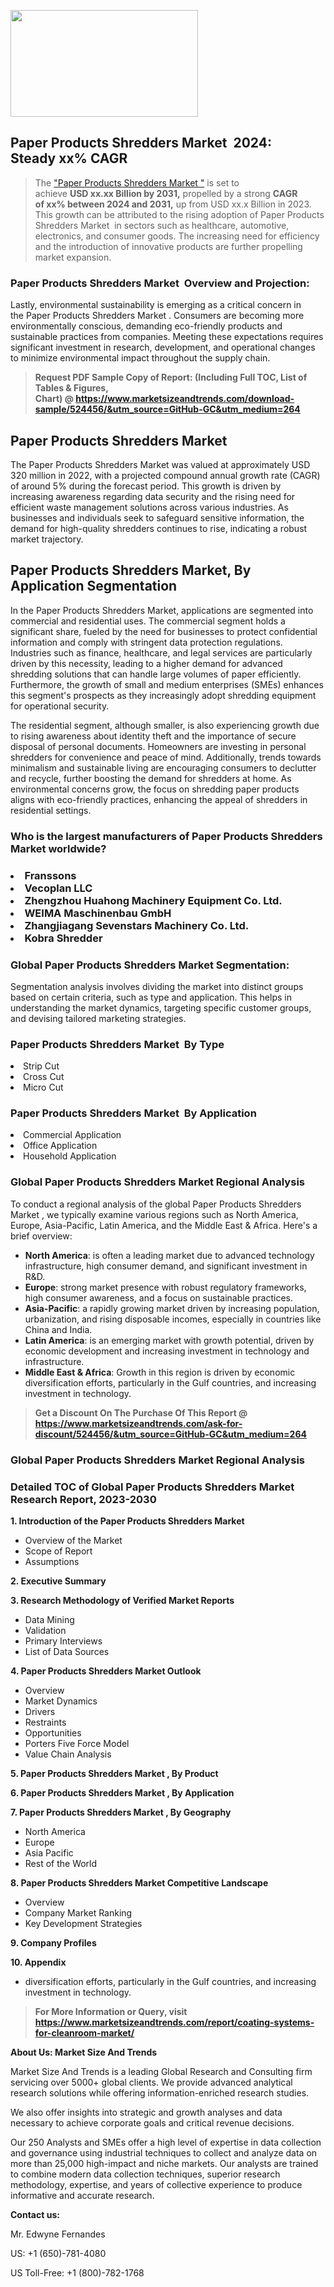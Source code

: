 <p><img class="alignnone size-medium wp-image-20088" src="https://ffe5etoiles.com/wp-content/uploads/2024/12/MST1-300x171.png" alt="" width="300" height="171" /></p><h2 id="ember46" class="ember-view reader-text-block__heading-2">Paper Products Shredders Market &nbsp;2024: Steady&nbsp;xx% CAGR</h2><blockquote id="ember47" class="ember-view reader-text-block__blockquote">The&nbsp;<a class="app-aware-link " href="https://www.marketsizeandtrends.com/download-sample/524456/&utm_source=GitHub-GC&utm_medium=264" target="_blank" data-test-app-aware-link="">"Paper Products Shredders Market "</a>&nbsp;is set to achieve&nbsp;<strong>USD&nbsp;xx.xx&nbsp;Billion by 2031,</strong>&nbsp;propelled by a strong&nbsp;<strong>CAGR of&nbsp;xx% between 2024 and 2031,</strong>&nbsp;up from USD xx.x Billion in 2023. This growth can be attributed to the rising adoption of&nbsp;Paper Products Shredders Market &nbsp;in sectors such as healthcare, automotive, electronics, and consumer goods. The increasing need for efficiency and the introduction of innovative products are further propelling market expansion.</blockquote><h3 id="ember48" class="ember-view reader-text-block__heading-3">Paper Products Shredders Market &nbsp;Overview and Projection:</h3><p id="ember49" class="ember-view reader-text-block__paragraph">Lastly, environmental sustainability is emerging as a critical concern in the&nbsp;Paper Products Shredders Market . Consumers are becoming more environmentally conscious, demanding eco-friendly products and sustainable practices from companies. Meeting these expectations requires significant investment in research, development, and operational changes to minimize environmental impact throughout the supply chain.</p><blockquote id="ember50" class="ember-view reader-text-block__blockquote"><strong>Request PDF Sample Copy of Report: (Including Full TOC, List of Tables &amp; Figures, Chart)&nbsp;@&nbsp;<strong><a href="https://www.marketsizeandtrends.com/download-sample/524456/&utm_source=GitHub-GC&utm_medium=264" target="_blank">https://www.marketsizeandtrends.com/download-sample/524456/&utm_source=GitHub-GC&utm_medium=264</a></strong></strong></blockquote><h3 class=""> <h2>Paper Products Shredders Market</h2><p>The Paper Products Shredders Market was valued at approximately USD 320 million in 2022, with a projected compound annual growth rate (CAGR) of around 5% during the forecast period. This growth is driven by increasing awareness regarding data security and the rising need for efficient waste management solutions across various industries. As businesses and individuals seek to safeguard sensitive information, the demand for high-quality shredders continues to rise, indicating a robust market trajectory.</p><h2>Paper Products Shredders Market, By Application Segmentation</h2><p>In the Paper Products Shredders Market, applications are segmented into commercial and residential uses. The commercial segment holds a significant share, fueled by the need for businesses to protect confidential information and comply with stringent data protection regulations. Industries such as finance, healthcare, and legal services are particularly driven by this necessity, leading to a higher demand for advanced shredding solutions that can handle large volumes of paper efficiently. Furthermore, the growth of small and medium enterprises (SMEs) enhances this segment's prospects as they increasingly adopt shredding equipment for operational security.</p><p>The residential segment, although smaller, is also experiencing growth due to rising awareness about identity theft and the importance of secure disposal of personal documents. Homeowners are investing in personal shredders for convenience and peace of mind. Additionally, trends towards minimalism and sustainable living are encouraging consumers to declutter and recycle, further boosting the demand for shredders at home. As environmental concerns grow, the focus on shredding paper products aligns with eco-friendly practices, enhancing the appeal of shredders in residential settings.</p></h3><h3 id="" class="">Who is the largest manufacturers of&nbsp;Paper Products Shredders Market worldwide?</h3><h3 class=""></Li><Li>Franssons</Li><Li> Vecoplan LLC</Li><Li> Zhengzhou Huahong Machinery Equipment Co. Ltd.</Li><Li> WEIMA Maschinenbau GmbH</Li><Li> Zhangjiagang Sevenstars Machinery Co. Ltd.</Li><Li> Kobra Shredder</h3><h3 id="ember53" class="ember-view reader-text-block__heading-3">Global&nbsp;Paper Products Shredders Market Segmentation:</h3><p id="ember54" class="ember-view reader-text-block__paragraph">Segmentation analysis involves dividing the market into distinct groups based on certain criteria, such as type and application. This helps in understanding the market dynamics, targeting specific customer groups, and devising tailored marketing strategies.</p><h3 id="" class="">Paper Products Shredders Market &nbsp;By Type</h3><p></Li><Li>Strip Cut</Li><Li> Cross Cut</Li><Li> Micro Cut</p><h3 id="" class="">Paper Products Shredders Market &nbsp;By Application</h3><p class=""></Li><Li>Commercial Application</Li><Li> Office Application</Li><Li> Household Application</p><h3 id="ember62" class="ember-view reader-text-block__heading-3">Global Paper Products Shredders Market Regional Analysis</h3><p id="ember63" class="ember-view reader-text-block__paragraph">To conduct a regional analysis of the global Paper Products Shredders Market , we typically examine various regions such as North America, Europe, Asia-Pacific, Latin America, and the Middle East &amp; Africa. Here's a brief overview:</p><ul><li><strong>North America</strong>: is often a leading market due to advanced technology infrastructure, high consumer demand, and significant investment in R&amp;D.</li><li><strong>Europe</strong>: strong market presence with robust regulatory frameworks, high consumer awareness, and a focus on sustainable practices.</li><li><strong>Asia-Pacific</strong>: a rapidly growing market driven by increasing population, urbanization, and rising disposable incomes, especially in countries like China and India.</li><li><strong>Latin America</strong>: is an emerging market with growth potential, driven by economic development and increasing investment in technology and infrastructure.</li><li><strong>Middle East &amp; Africa</strong>: Growth in this region is driven by economic diversification efforts, particularly in the Gulf countries, and increasing investment in technology.</li></ul><blockquote id="ember61" class="ember-view reader-text-block__blockquote"><strong>Get a Discount On The Purchase Of This Report @ <strong><a href="https://html-cleaner.com/" target="">https://www.marketsizeandtrends.com/ask-for-discount/524456/&utm_source=GitHub-GC&utm_medium=264</a></strong></strong></blockquote><h3 id="ember62" class="ember-view reader-text-block__heading-3">Global Paper Products Shredders Market Regional Analysis</h3><h3 id="" class="">Detailed TOC of Global Paper Products Shredders Market Research Report, 2023-2030</h3><p id="" class=""><strong>1. Introduction of the Paper Products Shredders Market </strong></p><ul><li>Overview of the Market</li><li>Scope of Report</li><li>Assumptions</li></ul><p id="" class=""><strong>2. Executive Summary</strong></p><p id="" class=""><strong>3. Research Methodology of Verified Market Reports</strong></p><ul><li>Data Mining</li><li>Validation</li><li>Primary Interviews</li><li>List of Data Sources</li></ul><p id="" class=""><strong>4. Paper Products Shredders Market Outlook</strong></p><ul><li>Overview</li><li>Market Dynamics</li><li>Drivers</li><li>Restraints</li><li>Opportunities</li><li>Porters Five Force Model</li><li>Value Chain Analysis</li></ul><p id="" class=""><strong>5. Paper Products Shredders Market , By Product</strong></p><p id="" class=""><strong>6. Paper Products Shredders Market , By Application</strong></p><p id="" class=""><strong>7. Paper Products Shredders Market , By Geography</strong></p><ul><li>North America</li><li>Europe</li><li>Asia Pacific</li><li>Rest of the World</li></ul><p id="" class=""><strong>8. Paper Products Shredders Market Competitive Landscape</strong></p><ul><li>Overview</li><li>Company Market Ranking</li><li>Key Development Strategies</li></ul><p id="" class=""><strong>9. Company Profiles</strong></p><p id="" class=""><strong>10. Appendix</strong></p><ul><li>diversification efforts, particularly in the Gulf countries, and increasing investment in technology.</li></ul><blockquote id="ember65" class="ember-view reader-text-block__blockquote"><strong>For More Information or Query, visit <strong><strong><a href="https://html-cleaner.com/" target="">https://www.marketsizeandtrends.com/report/coating-systems-for-cleanroom-market/</a></strong></strong></strong></blockquote><p id="" class=""><strong>About Us: Market Size And Trends</strong></p><p id="" class="">Market Size And Trends is a leading Global Research and Consulting firm servicing over 5000+ global clients. We provide advanced analytical research solutions while offering information-enriched research studies.</p><p id="" class="">We also offer insights into strategic and growth analyses and data necessary to achieve corporate goals and critical revenue decisions.</p><p id="" class="">Our 250 Analysts and SMEs offer a high level of expertise in data collection and governance using industrial techniques to collect and analyze data on more than 25,000 high-impact and niche markets. Our analysts are trained to combine modern data collection techniques, superior research methodology, expertise, and years of collective experience to produce informative and accurate research.</p><p id="" class=""><strong>Contact us:</strong></p><p id="" class="">Mr. Edwyne Fernandes</p><p id="" class="">US: +1 (650)-781-4080</p><p id="" class="">US Toll-Free: +1 (800)-782-1768</p>
